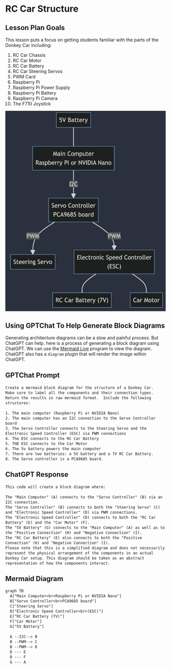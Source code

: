 # RC Car Structure

## Lesson Plan Goals

This lesson puts a focus on getting students familiar with the parts of the Donkey Car including:

1. RC Car Chassis
2. RC Car Motor
3. RC Car Battery
4. RC Car Steering Servos
5. PWM Card
6. Raspberry Pi
7. Raspberry Pi Power Supply
8. Raspberry Pi Battery
9. Raspberry Pi Camera
10. The F710 Joystick

![RC Car Block Diagram](./../../img/rc-car-block-diagram.png)

## Using GPTChat To Help Generate Block Diagrams

Generating architecture diagrams can be a slow and painful process.
But ChatGPT can help.  here is a process of generating a block diagram
using ChatGPT.  We can use the [Mermaid Live](https://mermaid.live/) program to view the diagram.  ChatGPT also has a ```diagram``` plugin that will render the image within ChatGPT.

## GPTChat Prompt

```linenums="0"
Create a mermaid block diagram for the structure of a Donkey Car.  Make sure to label all the components and their connection types.  Return the results in raw mermaid format.  Include the following structures:

1. The main computer (Raspberry Pi or NVIDIA Nano)
2. The main computer has an I2C connection to the Servo Controller board
3. The Servo Controller connects to the Steering Servo and the Electronic Speed Controller (ESC) via PWM connections
4. The ESC connects to the RC Car Battery
5. THE ESC connects to the Car Motor
6. The 5v battery powers the main computer
7. There are two batteries: a 5V battery and a 7V RC Car Battery.
8. The Servo controller is a PCA9685 board.
```

## ChatGPT Response

```
This code will create a block diagram where:

The "Main Computer" (A) connects to the "Servo Controller" (B) via an I2C connection.
The "Servo Controller" (B) connects to both the "Steering Servo" (C) and "Electronic Speed Controller" (D) via PWM connections.
The "Electronic Speed Controller" (D) connects to both the "RC Car Battery" (E) and the "Car Motor" (F).
The "5V Battery" (G) connects to the "Main Computer" (A) as well as to the "Positive Connection" (H) and "Negative Connection" (I).
The "RC Car Battery" (E) also connects to both the "Positive Connection" (H) and "Negative Connection" (I).
Please note that this is a simplified diagram and does not necessarily represent the physical arrangement of the components in an actual Donkey Car setup. This diagram should be taken as an abstract representation of how the components interact.
```

## Mermaid Diagram

```mermaid
graph TB
  A["Main Computer<br>Raspberry Pi or NVIDIA Nano"]
  B["Servo Controller<br>PCA9685 board"]
  C["Steering Servo"]
  D["Electronic Speed Controller<br>(ESC)"]
  E["RC Car Battery (7V)"]
  F["Car Motor"]
  G["5V Battery"]

  A --I2C--> B
  B --PWM--> C
  B --PWM--> D
  D --- E
  D --- F
  G --- A
```